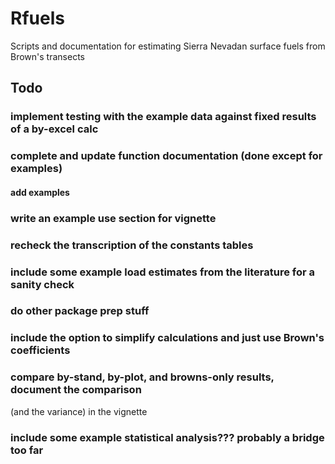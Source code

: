 # Rfuels
Scripts and documentation for estimating Sierra Nevadan surface fuels from Brown's transects

## Todo

### implement testing with the example data against fixed results of a by-excel calc

### complete and update function documentation (done except for examples)
#### add examples

### write an example use section for vignette

### recheck the transcription of the constants tables

### include some example load estimates from the literature for a sanity check

### do other package prep stuff

### include the option to simplify calculations and just use Brown's coefficients

### compare by-stand, by-plot, and browns-only results, document the comparison
(and the variance) in the vignette

### include some example statistical analysis??? probably a bridge too far
